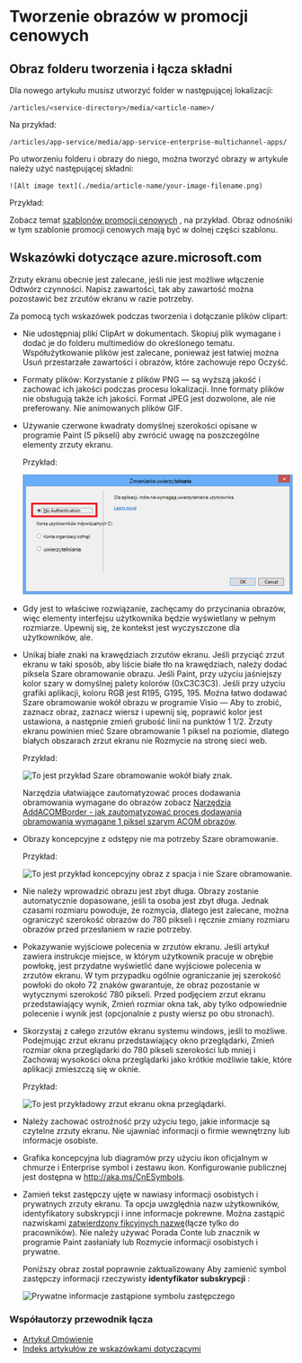 <properties
    pageTitle="Tworzenie obrazy w promocji cenowych"
    description="Wyjaśniono, jak tworzyć obrazy w promocji cenowych zgodnie z zaleceniami dotyczącymi ustawieniem repozytoria Azure."
    services=""
    solutions=""
    documentationCenter=""
    authors="kenhoff"
    manager="ilanas"
    editor="tysonn"/>

<tags
    ms.service="contributor-guide"
    ms.devlang=""
    ms.topic="article"
    ms.tgt_pltfrm=""
    ms.workload=""
    ms.date="06/25/2015"
    ms.author="kenhoff" />

# <a name="create-images-in-markdown"></a>Tworzenie obrazów w promocji cenowych

## <a name="image-folder-creation-and-link-syntax"></a>Obraz folderu tworzenia i łącza składni

Dla nowego artykułu musisz utworzyć folder w następującej lokalizacji:

    /articles/<service-directory>/media/<article-name>/

Na przykład:

    /articles/app-service/media/app-service-enterprise-multichannel-apps/

Po utworzeniu folderu i obrazy do niego, można tworzyć obrazy w artykule należy użyć następującej składni:

```
![Alt image text](./media/article-name/your-image-filename.png)
```
Przykład:

Zobacz temat [szablonów promocji cenowych](../markdown%20templates/markdown-template-for-new-articles.md) , na przykład.  Obraz odnośniki w tym szablonie promocji cenowych mają być w dolnej części szablonu.

## <a name="guidelines-specific-to-azuremicrosoftcom"></a>Wskazówki dotyczące azure.microsoft.com

Zrzuty ekranu obecnie jest zalecane, jeśli nie jest możliwe włączenie Odtwórz czynności. Napisz zawartości, tak aby zawartość można pozostawić bez zrzutów ekranu w razie potrzeby.

Za pomocą tych wskazówek podczas tworzenia i dołączanie plików clipart:
- Nie udostępniaj pliki ClipArt w dokumentach. Skopiuj plik wymagane i dodać je do folderu multimediów do określonego tematu. Współużytkowanie plików jest zalecane, ponieważ jest łatwiej można Usuń przestarzałe zawartości i obrazów, które zachowuje repo Oczyść.

- Formaty plików: Korzystanie z plików PNG — są wyższą jakość i zachować ich jakości podczas procesu lokalizacji. Inne formaty plików nie obsługują także ich jakości. Format JPEG jest dozwolone, ale nie preferowany.  Nie animowanych plików GIF.

- Używanie czerwone kwadraty domyślnej szerokości opisane w programie Paint (5 pikseli) aby zwrócić uwagę na poszczególne elementy zrzuty ekranu.  

    Przykład:

    ![To jest przykład czerwonym kwadratem używane jako objaśnienie.](./media/create-images-markdown/gs13noauth.png)

- Gdy jest to właściwe rozwiązanie, zachęcamy do przycinania obrazów, więc elementy interfejsu użytkownika będzie wyświetlany w pełnym rozmiarze. Upewnij się, że kontekst jest wyczyszczone dla użytkowników, ale.

- Unikaj białe znaki na krawędziach zrzutów ekranu. Jeśli przyciąć zrzut ekranu w taki sposób, aby liście białe tło na krawędziach, należy dodać piksela Szare obramowanie obrazu.  Jeśli Paint, przy użyciu jaśniejszy kolor szary w domyślnej palety kolorów (0xC3C3C3). Jeśli przy użyciu grafiki aplikacji, koloru RGB jest R195, G195, 195. Można łatwo dodawać Szare obramowanie wokół obrazu w programie Visio — Aby to zrobić, zaznacz obraz, zaznacz wiersz i upewnij się, poprawić kolor jest ustawiona, a następnie zmień grubość linii na punktów 1 1/2.  Zrzuty ekranu powinien mieć Szare obramowanie 1 piksel na poziomie, dlatego białych obszarach zrzut ekranu nie Rozmycie na stronę sieci web.

    Przykład:

    ![To jest przykład Szare obramowanie wokół biały znak.](./media/create-images-markdown/agent.png)
    
    Narzędzia ułatwiające zautomatyzować proces dodawania obramowania wymagane do obrazów zobacz [Narzędzia AddACOMBorder - jak zautomatyzować proces dodawania obramowania wymagane 1 piksel szarym ACOM obrazów](https://github.com/Azure/Azure-CSI-Content-Tools/tree/master/Tools/AddACOMImageBorder).

- Obrazy koncepcyjne z odstępy nie ma potrzeby Szare obramowanie.  

    Przykład:

    ![To jest przykład koncepcyjny obraz z spacja i nie Szare obramowanie.](./media/create-images-markdown/ic727360.png)

- Nie należy wprowadzić obrazu jest zbyt długa.  Obrazy zostanie automatycznie dopasowane, jeśli ta osoba jest zbyt długa. Jednak czasami rozmiaru powoduje, że rozmycia, dlatego jest zalecane, można ograniczyć szerokość obrazów do 780 pikseli i ręcznie zmiany rozmiaru obrazów przed przesłaniem w razie potrzeby.

- Pokazywanie wyjściowe polecenia w zrzutów ekranu.  Jeśli artykuł zawiera instrukcje miejsce, w którym użytkownik pracuje w obrębie powłokę, jest przydatne wyświetlić dane wyjściowe polecenia w zrzutów ekranu. W tym przypadku ogólnie ograniczanie jej szerokość powłoki do około 72 znaków gwarantuje, że obraz pozostanie w wytycznymi szerokość 780 pikseli. Przed podjęciem zrzut ekranu przedstawiający wynik, Zmień rozmiar okna tak, aby tylko odpowiednie polecenie i wynik jest (opcjonalnie z pusty wiersz po obu stronach).

- Skorzystaj z całego zrzutów ekranu systemu windows, jeśli to możliwe. Podejmując zrzut ekranu przedstawiający okno przeglądarki, Zmień rozmiar okna przeglądarki do 780 pikseli szerokości lub mniej i Zachowaj wysokości okna przeglądarki jako krótkie możliwie takie, które aplikacji zmieszczą się w oknie.

    Przykład:

    ![To jest przykładowy zrzut ekranu okna przeglądarki.](./media/create-images-markdown/helloworldlocal.png)

- Należy zachować ostrożność przy użyciu tego, jakie informacje są czytelne zrzuty ekranu.  Nie ujawniać informacji o firmie wewnętrzny lub informacje osobiste.

- Grafika koncepcyjna lub diagramów przy użyciu ikon oficjalnym w chmurze i Enterprise symbol i zestawu ikon. Konfigurowanie publicznej jest dostępna w http://aka.ms/CnESymbols.

- Zamień tekst zastępczy ujęte w nawiasy informacji osobistych i prywatnych zrzuty ekranu. Ta opcja uwzględnia nazw użytkowników, identyfikatory subskrypcji i inne informacje pokrewne. Można zastąpić nazwiskami [zatwierdzony fikcyjnych nazwę](https://aka.ms/ficticiousnames)(łącze tylko do pracowników). Nie należy używać Porada Conte lub znacznik w programie Paint zasłaniały lub Rozmycie informacji osobistych i prywatne.

  Poniższy obraz został poprawnie zaktualizowany Aby zamienić symbol zastępczy informacji rzeczywisty **identyfikator subskrypcji** :

  ![Prywatne informacje zastąpione symbolu zastępczego](./media/create-images-markdown/placeholder-in-screenshot-correct.png)

### <a name="contributors-guide-links"></a>Współautorzy przewodnik łącza

- [Artykuł Omówienie](./../README.md)
- [Indeks artykułów ze wskazówkami dotyczącymi](./contributor-guide-index.md)
